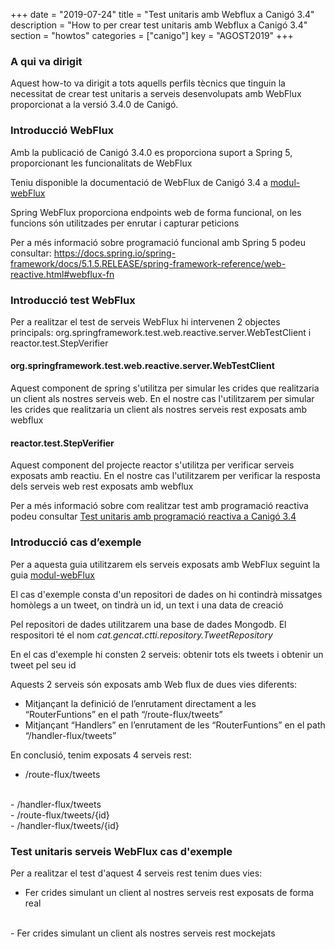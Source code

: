 +++
date        = "2019-07-24"
title       = "Test unitaris amb Webflux a Canigó 3.4"
description = "How to per crear test unitaris amb Webflux a Canigó 3.4"
section     = "howtos"
categories  = ["canigo"]
key         = "AGOST2019"
+++

### A qui va dirigit

Aquest how-to va dirigit a tots aquells perfils tècnics que tinguin la necessitat de crear test unitaris a serveis desenvolupats amb WebFlux proporcionat a la versió 3.4.0 de Canigó.

### Introducció WebFlux

Amb la publicació de Canigó 3.4.0 es proporciona suport a Spring 5, proporcionant les funcionalitats de WebFlux

Teniu disponible la documentació de WebFlux de Canigó 3.4 a [modul-webFlux](/canigo-documentacio-versions-3x-altres/modul-webFlux/)

Spring WebFlux proporciona endpoints web de forma funcional, on les funcions són utilitzades per enrutar i capturar peticions

Per a més informació sobre programació funcional amb Spring 5 podeu consultar: https://docs.spring.io/spring-framework/docs/5.1.5.RELEASE/spring-framework-reference/web-reactive.html#webflux-fn

### Introducció test WebFlux

Per a realitzar el test de serveis WebFlux hi intervenen 2 objectes principals: org.springframework.test.web.reactive.server.WebTestClient i reactor.test.StepVerifier

#### org.springframework.test.web.reactive.server.WebTestClient

Aquest component de spring s'utilitza per simular les crides que realitzaria un client als nostres serveis web. En el nostre cas l'utilitzarem per simular les crides que realitzaria un client als nostres serveis rest exposats amb webflux

#### reactor.test.StepVerifier

Aquest component del projecte reactor s'utilitza per verificar serveis exposats amb reactiu. En el nostre cas l'utilitzarem per verificar la resposta dels serveis web rest exposats amb webflux

Per a més informació sobre com realitzar test amb programació reactiva podeu consultar [Test unitaris amb programació reactiva a Canigó 3.4](https://canigo.ctti.gencat.cat/howtos/2019-03-Howto-Test_unitaris_programacio_reactiva_canigo_3_4/)

### Introducció cas d’exemple

Per a aquesta guia utilitzarem els serveis exposats amb WebFlux seguint la guia [modul-webFlux](/canigo-documentacio-versions-3x-altres/modul-webFlux/)

El cas d'exemple consta d'un repositori de dades on hi contindrà missatges homòlegs a un tweet, on tindrà un id, un text i una data de creació

Pel repositori de dades utilitzarem una base de dades Mongodb. El respositori té el nom *cat.gencat.ctti.repository.TweetRepository*

En el cas d'exemple hi consten 2 serveis: obtenir tots els tweets i obtenir un tweet pel seu id

Aquests 2 serveis són exposats amb Web flux de dues vies diferents:
- Mitjançant la definició de l’enrutament directament a les “RouterFuntions” en el path “/route-flux/tweets”
- Mitjançant “Handlers” en l’enrutament de les “RouterFuntions” en el path “/handler-flux/tweets”

En conclusió, tenim exposats 4 serveis rest:
<br>
- /route-flux/tweets
<br>
- /handler-flux/tweets
<br>
- /route-flux/tweets/{id}
<br>
- /handler-flux/tweets/{id}

### Test unitaris serveis WebFlux cas d'exemple

Per a realitzar el test d'aquest 4 serveis rest tenim dues vies:
<br>
- Fer crides simulant un client al nostres serveis rest exposats de forma real
<br>
- Fer crides simulant un client als nostres serveis rest mockejats





